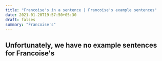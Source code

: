 ```yaml
---
title: "Francoise's in a sentence | Francoise's example sentences"
date: 2021-01-20T19:57:50+05:30
draft: falses
summary: "Francoise's"
---
```

## Unfortunately, we have no example sentences for Francoise's                 
